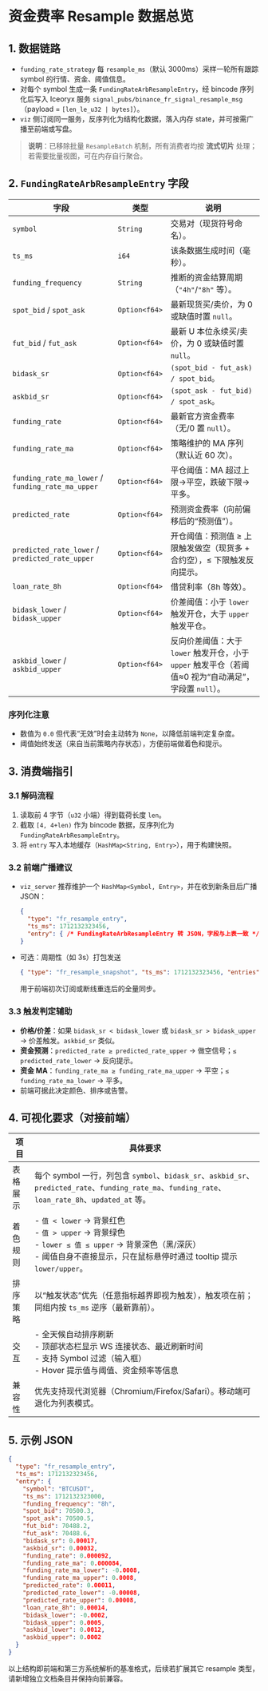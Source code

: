# 资金费率 Resample 数据总览

## 1. 数据链路
- `funding_rate_strategy` 每 `resample_ms`（默认 3000ms）采样一轮所有跟踪 symbol 的行情、资金、阈值信息。
- 对每个 symbol 生成一条 `FundingRateArbResampleEntry`，经 bincode 序列化后写入 Iceoryx 服务 `signal_pubs/binance_fr_signal_resample_msg`（payload = `[len_le_u32 | bytes]`）。
- `viz` 侧订阅同一服务，反序列化为结构化数据，落入内存 state，并可按需广播至前端或写盘。

> **说明**：已移除批量 `ResampleBatch` 机制，所有消费者均按 **流式切片** 处理；若需要批量视图，可在内存自行聚合。

## 2. `FundingRateArbResampleEntry` 字段

| 字段 | 类型 | 说明 |
| --- | --- | --- |
| `symbol` | `String` | 交易对（现货符号命名）。 |
| `ts_ms` | `i64` | 该条数据生成时间（毫秒）。 |
| `funding_frequency` | `String` | 推断的资金结算周期（`"4h"`/`"8h"` 等）。 |
| `spot_bid` / `spot_ask` | `Option<f64>` | 最新现货买/卖价，为 0 或缺值时置 `null`。 |
| `fut_bid` / `fut_ask` | `Option<f64>` | 最新 U 本位永续买/卖价，为 0 或缺值时置 `null`。 |
| `bidask_sr` | `Option<f64>` | `(spot_bid - fut_ask) / spot_bid`。 |
| `askbid_sr` | `Option<f64>` | `(spot_ask - fut_bid) / spot_ask`。 |
| `funding_rate` | `Option<f64>` | 最新官方资金费率（无/0 置 `null`）。 |
| `funding_rate_ma` | `Option<f64>` | 策略维护的 MA 序列（默认近 60 次）。 |
| `funding_rate_ma_lower` / `funding_rate_ma_upper` | `Option<f64>` | 平仓阈值：MA 超过上限→平空，跌破下限→平多。 |
| `predicted_rate` | `Option<f64>` | 预测资金费率（向前偏移后的“预测值”）。 |
| `predicted_rate_lower` / `predicted_rate_upper` | `Option<f64>` | 开仓阈值：预测值 ≥ 上限触发做空（现货多 + 合约空），≤ 下限触发反向提示。 |
| `loan_rate_8h` | `Option<f64>` | 借贷利率（8h 等效）。 |
| `bidask_lower` / `bidask_upper` | `Option<f64>` | 价差阈值：小于 `lower` 触发开仓，大于 `upper` 触发平仓。 |
| `askbid_lower` / `askbid_upper` | `Option<f64>` | 反向价差阈值：大于 `lower` 触发开仓，小于 `upper` 触发平仓（若阈值≈0 视为“自动满足”，字段置 `null`）。 |

### 序列化注意
- 数值为 `0.0` 但代表“无效”时会主动转为 `None`，以降低前端判定复杂度。
- 阈值始终发送（来自当前策略内存状态），方便前端做着色和提示。

## 3. 消费端指引

### 3.1 解码流程
1. 读取前 4 字节（`u32` 小端）得到载荷长度 `len`。
2. 截取 `[4, 4+len)` 作为 bincode 数据，反序列化为 `FundingRateArbResampleEntry`。
3. 将 `entry` 写入本地缓存（`HashMap<String, Entry>`），用于构建快照。

### 3.2 前端广播建议
- `viz_server` 推荐维护一个 `HashMap<Symbol, Entry>`，并在收到新条目后广播 JSON：
  ```json
  {
    "type": "fr_resample_entry",
    "ts_ms": 1712132323456,
    "entry": { /* FundingRateArbResampleEntry 转 JSON，字段与上表一致 */ }
  }
  ```
- 可选：周期性（如 3s）打包发送
  ```json
  { "type": "fr_resample_snapshot", "ts_ms": 1712132323456, "entries": [ ... ] }
  ```
  用于前端初次订阅或断线重连后的全量同步。

### 3.3 触发判定辅助
- **价格/价差**：如果 `bidask_sr < bidask_lower` 或 `bidask_sr > bidask_upper` → 价差触发。`askbid_sr` 类似。
- **资金预测**：`predicted_rate ≥ predicted_rate_upper` → 做空信号；`≤ predicted_rate_lower` → 反向提示。
- **资金 MA**：`funding_rate_ma ≥ funding_rate_ma_upper` → 平空；`≤ funding_rate_ma_lower` → 平多。
- 前端可据此决定颜色、排序或告警。

## 4. 可视化要求（对接前端）

| 项目 | 具体要求 |
| --- | --- |
| 表格展示 | 每个 symbol 一行，列包含 `symbol`、`bidask_sr`、`askbid_sr`、`predicted_rate`、`funding_rate_ma`、`funding_rate`、`loan_rate_8h`、`updated_at` 等。 |
| 着色规则 | - `值 < lower` → 背景红色<br>- `值 > upper` → 背景绿色<br>- `lower ≤ 值 ≤ upper` → 背景深色（黑/深灰）<br>- 阈值自身不直接显示，只在鼠标悬停时通过 tooltip 提示 `lower/upper`。 |
| 排序策略 | 以“触发状态”优先（任意指标越界即视为触发），触发项在前；同组内按 `ts_ms` 逆序（最新靠前）。 |
| 交互 | - 全天候自动排序刷新<br>- 顶部状态栏显示 WS 连接状态、最近刷新时间<br>- 支持 Symbol 过滤（输入框）<br>- Hover 提示值与阈值、资金频率等信息 |
| 兼容性 | 优先支持现代浏览器（Chromium/Firefox/Safari）。移动端可退化为列表模式。 |

## 5. 示例 JSON
```json
{
  "type": "fr_resample_entry",
  "ts_ms": 1712132323456,
  "entry": {
    "symbol": "BTCUSDT",
    "ts_ms": 1712132323000,
    "funding_frequency": "8h",
    "spot_bid": 70500.3,
    "spot_ask": 70500.5,
    "fut_bid": 70488.2,
    "fut_ask": 70488.6,
    "bidask_sr": 0.00017,
    "askbid_sr": 0.00032,
    "funding_rate": 0.000092,
    "funding_rate_ma": 0.000084,
    "funding_rate_ma_lower": -0.0008,
    "funding_rate_ma_upper": 0.0008,
    "predicted_rate": 0.00011,
    "predicted_rate_lower": -0.00008,
    "predicted_rate_upper": 0.00008,
    "loan_rate_8h": 0.00014,
    "bidask_lower": -0.0002,
    "bidask_upper": 0.0005,
    "askbid_lower": 0.0012,
    "askbid_upper": 0.0002
  }
}
```

以上结构即前端和第三方系统解析的基准格式，后续若扩展其它 resample 类型，请新增独立文档条目并保持向前兼容。
